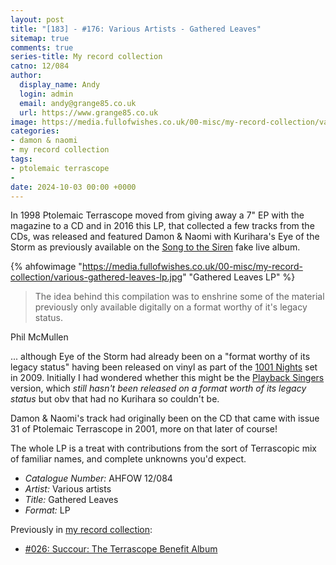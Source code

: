 ```yaml
---
layout: post
title: "[183] - #176: Various Artists - Gathered Leaves"
sitemap: true
comments: true
series-title: My record collection
catno: 12/084
author:
  display_name: Andy
  login: admin
  email: andy@grange85.co.uk
  url: https://www.grange85.co.uk
image: https://media.fullofwishes.co.uk/00-misc/my-record-collection/various-gathered-leaves-lp.jpg
categories:
- damon & naomi
- my record collection
tags:
- ptolemaic terrascope
-
date: 2024-10-03 00:00 +0000
---
```

In 1998 Ptolemaic Terrascope moved from giving away a 7" EP with the magazine to a CD and in 2016 this LP, that collected a few tracks from the CDs, was released and featured Damon & Naomi with Kurihara's Eye of the Storm as previously available on the [Song to the Siren](/database/damon-and-naomi/releases/song-to-the-siren/) fake live album.

{% ahfowimage "https://media.fullofwishes.co.uk/00-misc/my-record-collection/various-gathered-leaves-lp.jpg" "Gathered Leaves LP" %}

<blockquote>
The idea behind this compilation was to enshrine some of the material previously only available digitally on a format worthy of it's legacy status.
</blockquote>
<p class="caption">Phil McMullen</p>

... although Eye of the Storm had already been on a "format worthy of its legacy status" having been released on vinyl as part of the [1001 Nights](/database/damon-and-naomi/releases/song-to-the-siren/#1001-nightsftf-002) set in 2009. Initially I had wondered whether this might be the [Playback Singers](/database/damon-and-naomi/releases/playback-singers/) version, which _still hasn't been released on a format worth of its legacy status_ but obv that had no Kurihara so couldn't be.

Damon & Naomi's track had originally been on the CD that came with issue 31 of Ptolemaic Terrascope in 2001, more on that later of course!

The whole LP is a treat with contributions from the sort of Terrascopic mix of familiar names, and complete unknowns you'd expect.

 - *Catalogue Number:* AHFOW 12/084
 - *Artist:* Various artists
 - *Title:* Gathered Leaves
 - *Format:* LP

Previously in [my record collection](/category/my-record-collection):
 - [#026: Succour: The Terrascope Benefit Album](/2023/04/17/my-record-collection-026-succour-the-terrascope-benefit-album/)
